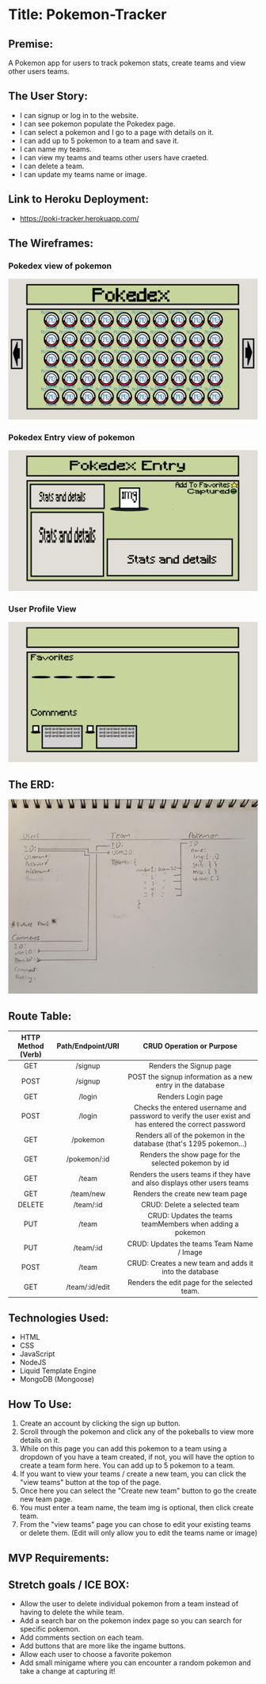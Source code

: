 # Title: Pokemon-Tracker


## Premise: 
A Pokemon app for users to track pokemon stats, create teams and view other users teams.



## The User Story:
- I can signup or log in to the website.
- I can see pokemon populate the Pokedex page.
- I can select a pokemon and I go to a page with details on it.
- I can add up to 5 pokemon to a team and save it.
- I can name my teams.
- I can view my teams and teams other users have craeted.
- I can delete a team.
- I can update my teams name or image.

## Link to Heroku Deployment:
- https://poki-tracker.herokuapp.com/
## The Wireframes:
### Pokedex view of pokemon
![Pokemon-Tracker-Pokedex](imgs/readme/Pokemon-Tracker-Pokedex.jpg)
### Pokedex Entry view of pokemon
![Pokemon-Tracker-Pokedex-Entry](imgs/readme/Pokemon-Tracker-Pokedex-Entry.jpg)
### User Profile View
![Pokemon-Tracker-profile](imgs/readme/Pokemon-Tracker-Profile.jpg)



## The ERD: 
![Pokemon-ERD](imgs/readme/20220610_164049.jpg)

## Route Table:
| HTTP Method (Verb) | Path/Endpoint/URI |                                         CRUD Operation or Purpose                                        |
|:------------------:|:-----------------:|:--------------------------------------------------------------------------------------------------------:|
| GET                | /signup           | Renders the Signup page                                                                                  |
| POST               | /signup           | POST the signup information as a new entry in the database                                               |
| GET                | /login            | Renders Login page                                                                                       |
| POST               | /login            | Checks the entered username and password to verify the user exist  and has entered the correct password  |
| GET                | /pokemon          | Renders all of the pokemon in the database (that's 1295 pokemon...)                                      |
| GET                | /pokemon/:id      | Renders the show page for the selected pokemon by id                                                     |
| GET                | /team             | Renders the users teams if they have and also displays other  users teams                                |
| GET                | /team/new         | Renders the create new team page                                                                         |
| DELETE             | /team/:id         | CRUD: Delete a selected team                                                                             |
| PUT                | /team             | CRUD: Updates the teams teamMembers when adding a pokemon                                                |
| PUT                | /team/:id         | CRUD: Updates the teams Team Name / Image                                                                |
| POST               | /team             | CRUD: Creates a new team and adds it into the database                                                   |
| GET                | /team/:id/edit    | Renders the edit page for the selected team.                                                             |

## Technologies Used:
- HTML
- CSS
- JavaScript
- NodeJS
- Liquid Template Engine
- MongoDB (Mongoose)

## How To Use:
1. Create an account by clicking the sign up button.
2. Scroll through the pokemon and click any of the pokeballs to view more details on it.
3. While on this page you can add this pokemon to a team using a dropdown of you have a team created, if not, you will have the option to create a team form here. You can add up to 5 pokemon to a team.
4. If you want to view your teams / create a new team, you can click the "view teams" button at the top of the page.
5. Once here you can select the "Create new team" button to go the create new team page.
6. You must enter a team name, the team img is optional, then click create team.
7. From the "view teams" page you can chose to edit your existing teams or delete them. (Edit will only allow you to edit the teams name or image)

## MVP Requirements:


## Stretch goals / ICE BOX:
- Allow the user to delete individual pokemon from a team instead of having to delete the while team.
- Add a search bar on the pokemon index page so you can search for specific pokemon.
- Add comments section on each team.
- Add buttons that are more like the ingame buttons.
- Allow each user to choose a favorite pokemon
- Add small minigame where you can encounter a random pokemon and take a change at capturing it!